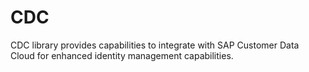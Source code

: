 # CDC

CDC library provides capabilities to integrate with SAP Customer Data Cloud for enhanced identity management capabilities.
